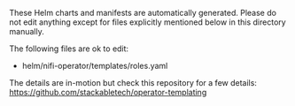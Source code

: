 These Helm charts and manifests are automatically generated.
Please do not edit anything except for files explicitly mentioned below in this
directory manually.

The following files are ok to edit:

- helm/nifi-operator/templates/roles.yaml

The details are in-motion but check this repository for a few details:
<https://github.com/stackabletech/operator-templating>
